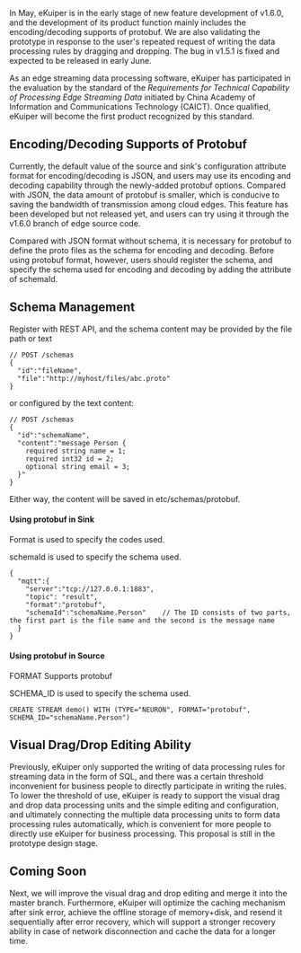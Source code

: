 In May, eKuiper is in the early stage of new feature development of v1.6.0, and the development of its product function mainly includes the encoding/decoding supports of protobuf. We are also validating the prototype in response to the user's repeated request of writing the data processing rules by dragging and dropping. The bug in v1.5.1 is fixed and expected to be released in early June.

As an edge streaming data processing software, eKuiper has participated in the evaluation by the standard of the *Requirements for Technical Capability of Processing Edge Streaming Data* initiated by China Academy of Information and Communications Technology (CAICT). Once qualified, eKuiper will become the first product recognized by this standard. 

## Encoding/Decoding Supports of Protobuf

Currently, the default value of the source and sink's configuration attribute format for encoding/decoding is JSON, and users may use its encoding and decoding capability through the newly-added protobuf options. Compared with JSON, the data amount of protobuf is smaller, which is conducive to saving the bandwidth of transmission among cloud edges. This feature has been developed but not released yet, and users can try using it through the v1.6.0 branch of edge source code.

Compared with JSON format without schema, it is necessary for protobuf to define the proto files as the schema for encoding and decoding. Before using protobuf format, however, users should register the schema, and specify the schema used for encoding and decoding by adding the attribute of schemaId.

## Schema Management

Register with REST API, and the schema content may be provided by the file path or text

```
// POST /schemas
{
  "id":"fileName",
  "file":"http://myhost/files/abc.proto"
}
```

or configured by the text content:

```
// POST /schemas
{
  "id":"schemaName",
  "content":"message Person {
    required string name = 1;
    required int32 id = 2;
    optional string email = 3;
  }"
}
```

Either way, the content will be saved in etc/schemas/protobuf.

#### Using protobuf in Sink

Format is used to specify the codes used.

schemaId is used to specify the schema used.

```
{
  "mqtt":{
    "server":"tcp://127.0.0.1:1883",
    "topic": "result",
    "format":"protobuf",
    "schemaId":"schemaName.Person"    // The ID consists of two parts, the first part is the file name and the second is the message name
  }
}
```

#### **Using protobuf in Source**

FORMAT Supports protobuf

SCHEMA_ID is used to specify the schema used.

```
CREATE STREAM demo() WITH (TYPE="NEURON", FORMAT="protobuf", SCHEMA_ID="schemaName.Person") 
```

## Visual Drag/Drop Editing Ability

Previously, eKuiper only supported the writing of data processing rules for streaming data in the form of SQL, and there was a certain threshold inconvenient for business people to directly participate in writing the rules. To lower the threshold of use, eKuiper is ready to support the visual drag and drop data processing units and the simple editing and configuration, and ultimately connecting the multiple data processing units to form data processing rules automatically, which is convenient for more people to directly use eKuiper for business processing. This proposal is still in the prototype design stage.

## Coming Soon

Next, we will improve the visual drag and drop editing and merge it into the master branch. Furthermore, eKuiper will optimize the caching mechanism after sink error, achieve the offline storage of memory+disk, and resend it sequentially after error recovery, which will support a stronger recovery ability in case of network disconnection and cache the data for a longer time.
